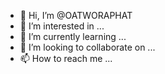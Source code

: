 - 👋 Hi, I’m @OATWORAPHAT
- 👀 I’m interested in ...
- 🌱 I’m currently learning ...
- 💞️ I’m looking to collaborate on ...
- 📫 How to reach me ...

<!---
OATWORAPHAT/OATWORAPHAT is a ✨ special ✨ repository because its `README.md` (this file) appears on your GitHub profile.
You can click the Preview link to take a look at your changes.
--->
